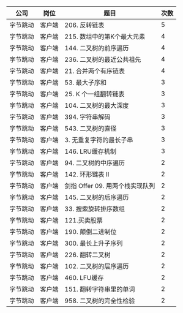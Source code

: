 | 公司   | 岗位  | 题目                     | 次数 |
|------|-----|------------------------|----|
| 字节跳动 | 客户端 | 206\. 反转链表             | 5  |
| 字节跳动 | 客户端 | 215\. 数组中的第K个最大元素      | 4  |
| 字节跳动 | 客户端 | 144\. 二叉树的前序遍历         | 4  |
| 字节跳动 | 客户端 | 236\. 二叉树的最近公共祖先       | 4  |
| 字节跳动 | 客户端 | 21\. 合并两个有序链表          | 4  |
| 字节跳动 | 客户端 | 53\. 最大子序和             | 3  |
| 字节跳动 | 客户端 | 25\. K 个一组翻转链表         | 3  |
| 字节跳动 | 客户端 | 104\. 二叉树的最大深度         | 3  |
| 字节跳动 | 客户端 | 394\. 字符串解码            | 3  |
| 字节跳动 | 客户端 | 543\. 二叉树的直径           | 3  |
| 字节跳动 | 客户端 | 3\. 无重复字符的最长子串         | 3  |
| 字节跳动 | 客户端 | 146\. LRU缓存机制          | 3  |
| 字节跳动 | 客户端 | 94\. 二叉树的中序遍历          | 2  |
| 字节跳动 | 客户端 | 142\. 环形链表 II          | 2  |
| 字节跳动 | 客户端 | 剑指 Offer 09\. 用两个栈实现队列 | 2  |
| 字节跳动 | 客户端 | 145\. 二叉树的后序遍历         | 2  |
| 字节跳动 | 客户端 | 33\. 搜索旋转排序数组          | 2  |
| 字节跳动 | 客户端 | 121\.买卖股票              | 2  |
| 字节跳动 | 客户端 | 190\. 颠倒二进制位           | 2  |
| 字节跳动 | 客户端 | 300\. 最长上升子序列          | 2  |
| 字节跳动 | 客户端 | 226\. 翻转二叉树            | 2  |
| 字节跳动 | 客户端 | 102\. 二叉树的层序遍历         | 2  |
| 字节跳动 | 客户端 | 460\. LFU缓存            | 2  |
| 字节跳动 | 客户端 | 151\. 翻转字符串里的单词        | 2  |
| 字节跳动 | 客户端 | 958\. 二叉树的完全性检验        | 2  |
